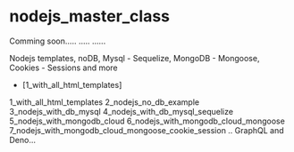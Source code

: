 # nodejs_master_class
Comming soon.....
  .....
      ......
      
Nodejs templates, noDB, Mysql - Sequelize, MongoDB - Mongoose, Cookies - Sessions and more

 - [1_with_all_html_templates]
 
1_with_all_html_templates
2_nodejs_no_db_example
3_nodejs_with_db_mysql
4_nodejs_with_db_mysql_sequelize
5_nodejs_with_mongodb_cloud
6_nodejs_with_mongodb_cloud_mongoose
7_nodejs_with_mongodb_cloud_mongoose_cookie_session
.. GraphQL and Deno...
